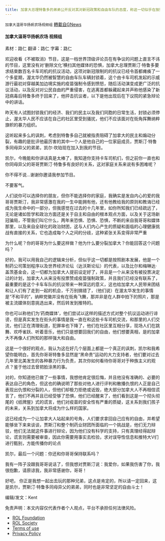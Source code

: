 ```yaml
---
title: 加拿大总理特鲁多的弟弟公开反对其对新冠政策和自由车队的态度，称这一切似乎在按照剧本发展
---
```

`加拿大温哥华扬帆农场视频组` [轉載自GNews](https://gnews.org/zh-hans/1992367/)

#### 加拿大温哥华扬帆农场 视频组

素材：路仁
翻译：路仁
字幕：路仁

欢迎收看《不被取消》节目，这是一档世界顶级评论员在有争议的问题上直言不讳的节目，这里没有对‘删除文化’横扫其他媒体的恐惧，加拿大总理贾斯汀·特鲁多要求结束数百名卡车司机的抗议活动，这项对新冠限制的的抗议已经令首都瘫痪了一个多星期，渥太华仍然被智慧的自由车队车辆封锁着，这个由卡车司机发起的示威游行最初对穿越美加边境实施的疫苗强制令感到愤怒，随后活动演变成更广泛的抗议活动，以及反对对公民自由的严重侵害，在逃离首都躲藏起来并声称他感染了新冠病毒后特鲁多终于回来了，他抨击抗议者，以下是他出现后在下议院的紧急辩论中的讲话。

昨天有人试图封锁我们的经济、我们的民主以及我们同胞的日常生活，封锁必须停止，渥太华人民不应该在自己的社区里受到骚扰，他们不应该面对在街角挥舞纳粹旗帜的暴力组织。

这听起来多么的讽刺，考虑到特鲁多自己就被指责阻碍了加拿大的民主和煽动分裂，有趣的是批评他最厉害的其中一个人是他自己的一位家庭成员，贾斯汀·特鲁多同母异父的弟弟，凯尔·坎珀现在加入到我的节目。

凯尔，今晚能和你讲话真是太棒了，我知道你支持卡车司机们，但之前你一直也和你同母异父的哥哥贾斯汀·特鲁多有良好的关系，这对家庭关系来说有多困难呢？

你不得不说…谢谢你邀请我参加节目。

不要客气。

人们说你可以选择你的朋友，但你不能选择你的家庭，我确实是发自内心的爱的我哥哥贾斯汀，我非常感激在我的一生中能拥有他，还有他教给我的原则和教诲已经成为我生命中的一部分，但我感觉在过去的十几年里，如你所知我们已经疏远了，无论是诸如哲学和政治方面还是关于自主和自由的根本观点方面，以及关于这场新冠骗局，不管我们叫它什么，两年来恐惧、恐惧、恐惧，不断的来自我哥哥和媒体那里，以及来自全球化的政治财团，这与人们内心产生的质疑和面临的心理健康挑战有直接的关系，它也造成每个人之间的分歧，这种紧张关系变得非常严重

为什么呢？你的哥哥为什么要这样做？他为什么要分裂加拿大？你能回答这个问题吗？

好的，我可以用我自己的逻辑来分析，但似乎这一切都是按照剧本发展，他是一个制药公司策划程序以及世界经济论坛（达沃斯论坛）的代表，以及比尔和梅琳达·盖茨基金会，这一切都为加拿大人提前设定好了，并且是一个从来没有被投票决定过的计划，加拿大人从来没有投票赞成疫苗强制政策，并且我们已经没有联系了，最重要的是这个卡车车队的抗议带来一种深远的意义，这也给加拿大人民带来团结和让人们有了走到一起的机会，千万别搞错了，（他们说）在渥太华发生的事情是“不和平的”，纳粹党徽并没有在街角飞舞，那并非是在人群中拍下的照片，那是被主流媒体刻意挑选出来，然后转发到推特的。

你也可以称他们为‘药商媒体’，他们尝试以这样的描述方式对整个抗议运动进行诽谤，但是真实发生在街头的事情是我一直在和这些卡车司机交流，和那里的人们交流，他们正在清理街道，犯罪率也下降了，他们在社区里互相分享，现场人们在跳舞、欢呼雀跃、听着音乐，他们只是想要回我们的自由，他们想要真相，是的加拿大不再像人们所知的那样强大和自由。

这是一个很好的观点，我认为这在好几个层面上都是一个真正的讽刺，凯尔和我希望你能明白，首先你哥哥特鲁多显然是“黑命贵”运动的大力支持者，他们要对过去几年里北美发生的各种暴力行为负责，其次你如何看待你哥哥对于种族主义的观点？鉴于他过去曾把脸涂黑的事。

对的，你知道他已做了一些事情，我想他肯定很后悔，并且他没有准确的、必要的表达自己的角色，但这也的确说明了那些对他人进行评判和散播仇恨的人正是自己表现出仇恨和分裂的人，但他们却极力拒绝或诋毁，绝大部分加拿大人不再相信谎言了，他们不再并且已经受够了恐惧，他们已经醒来了，他们看到这是一个彻头彻尾的《纸牌屋》式的谎言，他们对疫苗的安全性有严重的质疑，这关系到我们孩子的未来，关系到加拿大将成为什么样的国家。

这已经成为一个让加拿大人站起来的号角，人们要求拿回自己应有的自由，并希望能够坐下来来谈谈，贾斯汀和整个制药业财团所面临的一个挑战是，他们无力辩驳，他们无法就这件事进行辩论，因为他们没有科学的支持，只有真理经得起辩论，谎言则需要被审查，因此你需要用事实去检验，求对误导性信息和推特大V们进行甄别，方能传播你的论点

凯尔，最后一个问题：你还和你哥哥保持联系吗？

我有一阵子没跟我哥哥说话了，但我想对贾斯汀说：我爱你，如果我伤害了你，我很抱歉，请原谅我，我非常感谢你，哥哥！

好吧， 你正是我想一起出去玩的那种兄弟，这点是肯定的，所以请一定回来，这是凯尔，贾斯汀·特鲁多同母异父的弟弟，同时也是非常坚定的自由斗士！

编辑/发文：Kent

 

免责声明：本文内容仅代表作者个人观点，平台不承担任何法律风险。

- [ROL Foundation](https://rolfoundation.org/)
- [ROL Society](https://rolsociety.org/)
- [Terms of use](https://gnews.org/terms-of-use-3/)
- [Privacy Policy](https://gnews.org/privacy-policy/)
